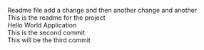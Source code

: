 Readme file add a change and then another change and another  
This is the readme for the project  
Hello World Application  
This is the second commit  
This will be the third commit  
